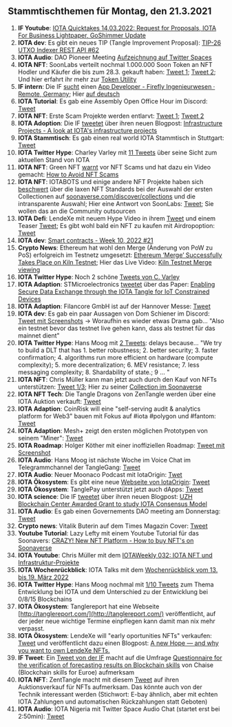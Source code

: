 ## Stammtischthemen für Montag, den 21.3.2021

1. **IF Youtube**: [IOTA Quicktakes 14.03.2022: Request for Proposals, IOTA For Business Lightpaper, GoShimmer Update](https://www.youtube.com/watch?v=GFD4_rICtAU)
2. **IOTA dev**: Es gibt ein neues TIP (Tangle Improvement Proposal): [TIP-26 UTXO Indexer REST API #62](https://github.com/iotaledger/tips/pull/62)
3. **IOTA Audio**: DAO Pioneer Meeting [Aufzeichnung auf Twitter Spaces](https://twitter.com/PhyloIota/status/1503556115107254272?t=gwY0j5luzjX7BpqwYpXi6w&s=19)
4. **IOTA NFT**: SoonLabs verteilt nochmal 1.000.000 Soon Token an NFT Hodler und Käufer die bis zum 28.3. gekauft haben: [Tweet 1](https://twitter.com/soon_labs/status/1503463100019736577?s=20&t=Vu5OpYRDRj2z5f2RVI7Iog); [Tweet 2](https://twitter.com/soon_labs/status/1503636460716453891?s=20&t=Vu5OpYRDRj2z5f2RVI7Iog); Und hier erfahrt ihr mehr zur [Token Utility](https://docs.soonaverse.com/en/tokenomics/token-utility)
5. **IF intern**: Die IF [sucht](https://twitter.com/iota/status/1503431021076926475?s=20&t=Vu5OpYRDRj2z5f2RVI7Iog) einen [App Developer - Firefly Ingenieurwesen · Remote, Germany](https://iota.bamboohr.com/jobs/view.php?id=152&source=bamboohr); Hier [auf deutsch](https://iota-kurs.de/aktualisierung-der-infrastrukturprojekte/)
6. **IOTA Tutorial**: Es gab eine Assembly Open Office Hour im Discord: [Tweet](https://twitter.com/assembly_net/status/1503370500017467393?s=20&t=w8p9XIX7vy_SH4j9sXCDkw)
7. **IOTA NFT**: Erste Scam Projekte werden entlarvt: [Tweet 1](https://twitter.com/pxdg3/status/1503735896457293824?s=20&t=w8p9XIX7vy_SH4j9sXCDkw); [Tweet 2](https://twitter.com/NWiOta/status/1503858295991410690?s=20&t=VuyvqLxD0addEOHr4SSxWg)
8. **IOTA Adoption**: Die IF [tweetet](https://twitter.com/iota/status/1503732872032800771?s=20&t=CmO2Rl6i7UK6YV_s9Ub9uw) über ihren neuen Blogpost: [Infrastructure Projects - A look at IOTA's infrastructure projects](https://blog.iota.org/infrastructure-projects-update/)
9. **IOTA Stammtisch**: Es gab einen real world IOTA Stammtisch in Stuttgart: [Tweet](https://twitter.com/IotaStuttgart/status/1503988923164413953?s=20&t=VuyvqLxD0addEOHr4SSxWg)
10. **IOTA Twitter Hype**: Charley Varley mit [11 Tweets](https://twitter.com/c_varley/status/1503917664732913667?s=20&t=VuyvqLxD0addEOHr4SSxWg) über seine Sicht zum aktuellen Stand von IOTA
11. **IOTA NFT**: Green NFT [warnt](https://twitter.com/Green_NFTs/status/1503893039122685955?s=20&t=VuyvqLxD0addEOHr4SSxWg) vor NFT Scams und hat dazu ein Video gemacht: [How to Avoid NFT Scams](https://www.youtube.com/watch?v=Q9g5OyPrr6w)
12. **IOTA NFT**: IOTABOTS und einige andere NFT Projekte haben sich [beschwert](https://twitter.com/iotabots/status/1503908691111780352?s=20&t=VuyvqLxD0addEOHr4SSxWg) über die laxen NFT Standards bei der Auswahl der ersten Collectionen auf [soonaverse.com/discover/collections](https://soonaverse.com/discover/collections) und die intransparente Auswahl; Hier eine Antwort von SoonLabs: [Tweet](https://twitter.com/soon_labs/status/1504213680807841796?s=20&t=kwJkBKVu313PFRF1TSfrjA); Sie wollen das an die Community outsourcen
13. **IOTA Defi**: LendeXe mit neuem Hype Video in ihrem [Tweet](https://twitter.com/LendeXeFinance/status/1503830309304995841?s=20&t=VuyvqLxD0addEOHr4SSxWg) und einem Teaser [Tweet](https://twitter.com/LendeXeFinance/status/1504118379212414979?s=20&t=7lT1EdFvb8ynTzwwlU4Y4w); Es gibt wohl bald ein NFT zu kaufen mit Airdropoption: [Tweet](https://twitter.com/lukastanisic99/status/1504192114527248384?s=20&t=7lT1EdFvb8ynTzwwlU4Y4w)
14. **IOTA dev**: [Smart contracts - Week 10, 2022 #21](https://github.com/iotaledger/engineering-updates/discussions/21)
15. **Crypto News**: Ethereum hat wohl den Merge (Änderung von PoW zu PoS) erfolgreich im Testnetz umgesetzt: [Ethereum ‘Merge’ Successfully Takes Place on Kiln Testnet](https://beincrypto.com/ethereum-merge-successfully-kiln-testnet/); Hier das Live Video: [Kiln Testnet Merge viewing](https://www.youtube.com/watch?v=QrwBgMHTvYA)
16. **IOTA Twitter Hype**: Noch 2 schöne [Tweets von C. Varley](https://twitter.com/c_varley/status/1504147565935308809?s=20&t=7lT1EdFvb8ynTzwwlU4Y4w)
17. **IOTA Adaption**: STMicroelectronics [tweetet](https://twitter.com/ST_World/status/1504072535004045315?s=20&t=KmRUDX87G-NQcunnw6dh7Q) über das Paper: [Enabling Secure Data Exchange through the IOTA Tangle for IoT Constrained Devices](https://www.mdpi.com/1424-8220/22/4/1384/htm)
18. **IOTA Adaption**: Filancore GmbH ist auf der Hannover Messe: [Tweet](https://twitter.com/FilancoreGmbH/status/1504089054559756291?s=20&t=KmRUDX87G-NQcunnw6dh7Q)
19. **IOTA dev**: Es gab ein paar Aussagen von Dom Schiener im Discord: [Tweet mit Screenshots](https://twitter.com/Vrom14286662/status/1504198360726650880?s=20&t=7lT1EdFvb8ynTzwwlU4Y4w) -> Woraufhin es wieder etwas Drama gab... "Also ein testnet bevor das testnet live gehen kann, dass als testnet für das mainnet dient"
20. **IOTA Twitter Hype**: Hans Moog mit [2 Tweets](https://twitter.com/hus_qy/status/1504240369592152066?s=20&t=kwJkBKVu313PFRF1TSfrjA): delays because... "We try to build a DLT that has 1. better robustness; 2. better security; 3. faster confirmation; 4. algorithms run more efficient on hardware (compute complexity); 5. more decentralization; 6. MEV resistance; 7. less messaging complexity; 8. Shardability of state.; 9 ... "
21. **IOTA NFT**: Chris Müller kann man jetzt auch durch den Kauf von NFTs unterstützen: [Tweet 1/3](https://twitter.com/IotaWeekly/status/1504203919236419602?s=20&t=kwJkBKVu313PFRF1TSfrjA); Hier zu seiner [Collection im Soonaverse](https://soonaverse.com/space/0x9efef06e17424975176edb2cad60b2cbea4a9d67/collections)
22. **IOTA NFT Tech**: Die Tangle Dragons von ZenTangle werden über eine IOTA Auktion verkauft: [Tweet](https://twitter.com/zentangle_io/status/1504344285285523458?s=20&t=kwJkBKVu313PFRF1TSfrjA)
23. **IOTA Adaption**: CoinRisk will eine "self-serving audit & analytics platform for Web3" bauen mit Fokus auf #iota #polygon und #fantom: [Tweet](https://twitter.com/CoinRisk/status/1504042588076130305?s=20&t=kwJkBKVu313PFRF1TSfrjA)
24. **IOTA Adaption**: Mesh+ zeigt den ersten möglichen Prototypen von seinem "Miner": [Tweet](https://twitter.com/iotaMESH/status/1504407948969271307?s=20&t=LmhZ6Ojs16YPOqlaFLFN6A)
25. **IOTA Roadmap**: Holger Köther mit einer inoffiziellen Roadmap: [Tweet mit Screenshot](https://twitter.com/Vrom14286662/status/1504723220330684416?s=20&t=tTBF-Yv2y1SAU0_kGrQeNA)
26. **IOTA Audio**: Hans Moog ist nächste Woche im Voice Chat im Telegrammchannel der TangleGang: [Tweet](https://twitter.com/GangTangleTalk/status/1504675967222095872?s=20&t=tTBF-Yv2y1SAU0_kGrQeNA)
27. **IOTA Audio**: Neuer Moonaco Podcast mit IotaOrigin: [Twet](https://twitter.com/MoonacoPodcast/status/1504420509215342593?s=20&t=tTBF-Yv2y1SAU0_kGrQeNA)
28. **IOTA Ökosystem**: Es gibt eine neue [Webseite von IotaOrigin](https://iotaorigin.de/): [Tweet](https://twitter.com/origin_iota/status/1504742504733855750?s=20&t=tTBF-Yv2y1SAU0_kGrQeNA)
29. **IOTA Ökosystem**: TanglePay unterstützt jetzt auch dApps: [Tweet](https://twitter.com/tanglepaycom/status/1504696033481146368?s=20&t=tTBF-Yv2y1SAU0_kGrQeNA)
30. **IOTA science**: Die IF [tweetet](https://twitter.com/iota/status/1504457617397137416?s=20&t=tTBF-Yv2y1SAU0_kGrQeNA) über ihren neuen Blogpost: [UZH Blockchain Center Awarded Grant to study IOTA Consensus Model](https://blog.iota.org/uzh-blockchain-center-awarded-grant-to-study-iota-consensus/)
31. **IOTA Audio**: Es gab einen Governements DAO meeting am Donnerstag: [Tweet](https://twitter.com/gregmart/status/1504567429522812930?s=20&t=ZnTzFGBxcPxRSS8lAPEz0Q)
32. **Crypto news**: Vitalik Buterin auf dem Times Magazin Cover: [Tweet](https://twitter.com/TIME/status/1504760633342021645?s=20&t=sFnz-iIJDJplzppkQiof_A)
33. **Youtube Tutorial**: Lazy Lefty mit einem Youtube Tutorial für das Soonavers: [CRAZY! New NFT Platform - How to buy NFT's on Soonaverse](https://www.youtube.com/watch?v=282YpafcAEo)
34. **IOTA Youtube**: Chris Müller mit dem [IOTAWeekly 032: IOTA NFT und Infrastruktur-Projekte](https://www.youtube.com/watch?v=sJOKhzXJpCg)
35. **IOTA Wochenrückblick**: IOTA Talks mit dem [Wochenrückblick vom 13. bis 19. März 2022](https://www.iota-talk.com/index.php?article/168-wochenr%C3%BCckblick-vom-13-bis-19-m%C3%A4rz-2022/)
36. **IOTA Twitter Hype**: Hans Moog nochmal mit [1/10 Tweets](https://twitter.com/hus_qy/status/1505313616064659462?s=20&t=zrfBZZNZuCIsCR-8eB1NkA) zum Thema Entwicklung bei IOTA und dem Unterschied zu der Entwicklung bei 0/8/15 Blockchains
37. **IOTA Ökosystem**: Tanglereport hat eine Webseite [http://tanglereport.com/](http://tanglereport.com/) veröffentlicht, auf der jeder neue wichtige Termine einpflegen kann damit man nix mehr verpasst.
38. **IOTA Ökosystem**: LendeXe will "early oportunities NFTs" verkaufen: [Tweet](https://twitter.com/LendeXeFinance/status/1505550539160961030?s=20&t=Ox1tJUc7v3jpUNssCu4nJQ) und veröffentlicht dazu einen Blogpost: [A new Hope — and why you want to own LendeXe NFTs.](https://medium.com/@LendeXeFinance/a-new-hope-and-why-you-want-to-own-lendexe-nfts-cb2cccbe53d4)
39. **IF Tweet**: Ein [Tweet von der IF](https://twitter.com/iota/status/1504805170798075940?s=20&t=WxfAXJsn0il02c6oY_KFlQ) macht auf die Umfrage [Questionnaire for the verification of forecasting results on Blockchain skills](https://docs.google.com/forms/d/e/1FAIpQLSdp476Sr0mZa5mcaunD5MJlgIq0mvmQQBMWpKuxRRJo_2XHng/viewform) von Chaise (Blockchain skills for Euroe) aufmerksam
40. **IOTA NFT**: ZentTangle macht mit diesem [Tweet](https://twitter.com/zentangle_io/status/1505810011993247744?s=20&t=WxfAXJsn0il02c6oY_KFlQ) auf ihren Auktionsverkauf für NFTs aufmerksam. Das könnte auch von der Technik interessant werden (Stichwort: E-bay ähnlich, aber mit echten IOTA Zahlungen und automatischen Rückzahlungen statt Geboten)
41. **IOTA Audio**: IOTA Nigeria mit Twitter Space Audio Chat (startet erst bei 2:50min): [Tweet](https://twitter.com/IotaNigeria/status/1505649819485884420?s=20&t=WxfAXJsn0il02c6oY_KFlQ) 
